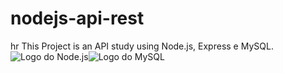 # nodejs-api-rest
hr
This Project is an API study using Node.js, Express e MySQL.
![Logo do Node.js](https://cutt.ly/5TotGw4)![Logo do MySQL](https://cutt.ly/fToyapA)
